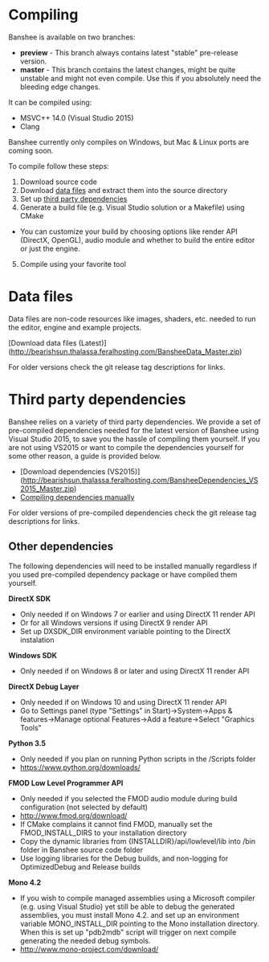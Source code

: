 # Compiling

Banshee is available on two branches:
 - **preview** - This branch always contains latest "stable" pre-release version.
 - **master** - This branch contains the latest changes, might be quite unstable and might not even compile. Use this if you absolutely need the bleeding edge changes.
 
It can be compiled using:
 - MSVC++ 14.0 (Visual Studio 2015)
 - Clang
 
Banshee currently only compiles on Windows, but Mac & Linux ports are coming soon.

To compile follow these steps:
 1. Download source code
 2. Download [data files](#data) and extract them into the source directory
 3. Set up [third party dependencies](#dependencies)
 4. Generate a build file (e.g. Visual Studio solution or a Makefile) using CMake
  - You can customize your build by choosing options like render API (DirectX, OpenGL), audio module and whether to build the entire editor or just the engine.
 5. Compile using your favorite tool

# <a name="data"></a>Data files
Data files are non-code resources like images, shaders, etc. needed to run the editor, engine and example projects.

[Download data files (Latest)] (http://bearishsun.thalassa.feralhosting.com/BansheeData_Master.zip)

For older versions check the git release tag descriptions for links.
 
# <a name="dependencies"></a>Third party dependencies
Banshee relies on a variety of third party dependencies. We provide a set of pre-compiled dependencies needed for the latest version of Banshee using Visual Studio 2015, to save you the hassle of compiling them yourself. If you are not using VS2015 or want to compile the dependencies yourself for some other reason, a guide is provided below.

 * [Download dependencies (VS2015)] (http://bearishsun.thalassa.feralhosting.com/BansheeDependencies_VS2015_Master.zip)
 * [Compiling dependencies manually](dependencies.md)
 
For older versions of pre-compiled dependencies check the git release tag descriptions for links.

## Other dependencies
The following dependencies will need to be installed manually regardless if you used pre-compiled dependency package or have compiled them yourself.

**DirectX SDK**
 - Only needed if on Windows 7 or earlier and using DirectX 11 render API
 - Or for all Windows versions if using DirectX 9 render API
 - Set up DXSDK_DIR environment variable pointing to the DirectX instalation
 
**Windows SDK**
 - Only needed if on Windows 8 or later and using DirectX 11 render API
 
**DirectX Debug Layer**
 - Only needed if on Windows 10 and using DirectX 11 render API
 - Go to Settings panel (type "Settings" in Start)->System->Apps & features->Manage optional Features->Add a feature->Select "Graphics Tools"
 
**Python 3.5**
 - Only needed if you plan on running Python scripts in the /Scripts folder
 - https://www.python.org/downloads/

**FMOD Low Level Programmer API**
 - Only needed if you selected the FMOD audio module during build configuration (not selected by default)
 - http://www.fmod.org/download/
 - If CMake complains it cannot find FMOD, manually set the FMOD_INSTALL_DIRS to your installation directory 
 - Copy the dynamic libraries from {INSTALLDIR}/api/lowlevel/lib into /bin folder in Banshee source code folder
  - Use logging libraries for the Debug builds, and non-logging for OptimizedDebug and Release builds
  
**Mono 4.2**
 - If you wish to compile managed assemblies using a Microsoft compiler (e.g. using Visual Studio) yet still be able to debug the generated assemblies, you must install Mono 4.2. and set up an environment variable MONO_INSTALL_DIR pointing to the Mono installation directory. When this is set up "pdb2mdb" script will trigger on next compile generating the needed debug symbols.
 - http://www.mono-project.com/download/